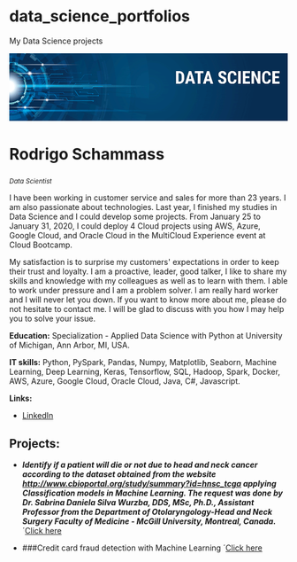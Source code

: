 # data_science_portfolios
My Data Science projects

<p align="center">
  <img src="banner_data_science.png" >
</p>

# Rodrigo Schammass
<sub>*Data Scientist*</sub>

I have been working in customer service and sales for more than 23 years. I am also passionate about technologies. Last year, I finished my studies in Data Science and I could develop some projects. From January 25 to January 31, 2020, I could deploy 4 Cloud projects using AWS, Azure, Google Cloud, and Oracle Cloud in the MultiCloud Experience event at Cloud Bootcamp.

My satisfaction is to surprise my customers' expectations in order to keep their trust and loyalty. I am a proactive, leader, good talker, I like to share my skills and knowledge with my colleagues as well as to learn with them. I able to work under pressure and I am a problem solver. l am really hard worker and I will never let you down. If you want to know more about me, please do not hesitate to contact me. I will be glad to discuss with you how I may help you to solve your issue.

**Education:** Specialization - Applied Data Science with Python at University of Michigan, Ann Arbor, MI, USA.

**IT skills:** Python, PySpark, Pandas, Numpy, Matplotlib, Seaborn, Machine Learning, Deep Learning, Keras, Tensorflow, SQL, Hadoop, Spark, Docker, AWS, Azure, Google Cloud, Oracle Cloud, Java, C#, Javascript.

**Links:**
* [LinkedIn](https://www.linkedin.com/in/rodrigo-schammass-756a3015/)


## Projects:

* ***Identify if a patient will die or not due to head and neck cancer according to the dataset obtained from the website http://www.cbioportal.org/study/summary?id=hnsc_tcga applying Classification models in Machine Learning. The request was done by Dr. Sabrina Daniela Silva Wurzba, DDS, MSc, Ph.D., Assistant Professor from the Department of Otolaryngology-Head and Neck Surgery Faculty of Medicine - McGill University, Montreal, Canada.*** ´[Click here](https://bit.ly/2Ncj14R)


* ###Credit card fraud detection with Machine Learning ´[Click here](https://bit.ly/3bRGi5O)

